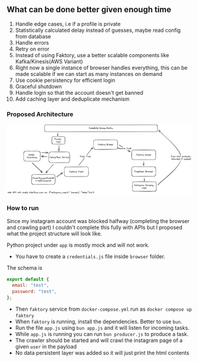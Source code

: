 ## What can be done better given enough time

1. Handle edge cases, i.e if a profile is private
2. Statistically calculated delay instead of guesses, maybe read config from database
3. Handle errors
4. Retry on error
5. Instead of using Faktory, use a better scalable components like Kafka/Kinesis(AWS Variant)
6. Right now a single instance of browser handles everything, this can be made scalable if we can start as many instances on demand
7. Use cookie persistency for efficient login
8. Graceful shutdown
9. Handle login so that the account doesn't get banned
10. Add caching layer and deduplicate mechanism


### Proposed Architecture 

![architecture](./docs/images/proposed_arch.png)


### How to run

Since my instagram account was blocked halfway (completing the browser and crawling part) I couldn't complete this fully with APIs but I proposed what the project structure will look like.

Python project under `app` is mostly mock and will not work.

* You have to create a `credentials.js` file inside `browser` folder.

The schema is 

```js
export default {
  email: "test",
  password: "test",
};
```

* Then `faktory` service from `docker-compose.yml` run as `docker compose up faktory`
* When `faktory` is running, install the dependencies. Better to use `bun`.
* Run the file `app.js` using `bun app.js` and it will listen for incoming tasks.
* While `app.js` is running you can run `bun producer.js` to produce a task.
* The crawler should be started and will crawl the instagram page of a given `user` in the payload
* No data persistent layer was added so it will just print the html contents

